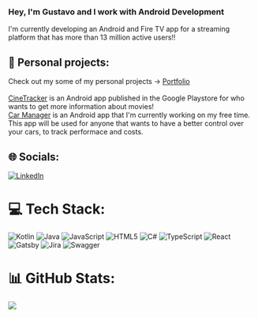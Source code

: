 ### Hey, I'm Gustavo and I work with Android Development

I'm currently developing an Android and Fire TV app for a streaming platform that has more than 13 million active users!!



## 🔭 Personal projects:
Check out my some of my personal projects -> [Portfolio](https://gustavopequeno.com) <br> <br>
[CineTracker](https://gustavopequeno.com/cinetracker.html) is an Android app published in the Google Playstore for who wants to get more information about movies! <br>
[Car Manager](https://github.com/gustavopeq/CarManager) is an Android app that I'm currently working on my free time. This app will be used for anyone that wants to have a better control over your cars, to track performace and costs. <br>

## 🌐 Socials:
[![LinkedIn](https://img.shields.io/badge/LinkedIn-%230077B5.svg?logo=linkedin&logoColor=white)](https://www.linkedin.com/in/gustavopequeno/)


# 💻 Tech Stack:
![Kotlin](https://img.shields.io/badge/kotlin-%230095D5.svg?style=for-the-badge&logo=kotlin&logoColor=white) ![Java](https://img.shields.io/badge/java-%23ED8B00.svg?style=for-the-badge&logo=java&logoColor=white) ![JavaScript](https://img.shields.io/badge/javascript-%23323330.svg?style=for-the-badge&logo=javascript&logoColor=%23F7DF1E) ![HTML5](https://img.shields.io/badge/html5-%23E34F26.svg?style=for-the-badge&logo=html5&logoColor=white) ![C#](https://img.shields.io/badge/c%23-%23239120.svg?style=for-the-badge&logo=c-sharp&logoColor=white) ![TypeScript](https://img.shields.io/badge/typescript-%23007ACC.svg?style=for-the-badge&logo=typescript&logoColor=white) ![React](https://img.shields.io/badge/react-%2320232a.svg?style=for-the-badge&logo=react&logoColor=%2361DAFB) ![Gatsby](https://img.shields.io/badge/Gatsby-%23663399.svg?style=for-the-badge&logo=gatsby&logoColor=white) ![Jira](https://img.shields.io/badge/jira-%230A0FFF.svg?style=for-the-badge&logo=jira&logoColor=white) ![Swagger](https://img.shields.io/badge/-Swagger-%23Clojure?style=for-the-badge&logo=swagger&logoColor=white)

# 📊 GitHub Stats:
![](https://github-readme-stats.vercel.app/api/top-langs/?username=gustavopeq&theme=dark&hide_border=false&include_all_commits=false&count_private=false&layout=compact)
